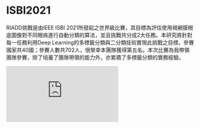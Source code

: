 # ISBI2021
RIADD挑戰是由IEEE ISBI 2021所發起之世界級比賽，其目標為評估使用視網膜眼底圖像對不同眼病進行自動分類的算法，並且挑戰共分成2大任務。本研究將針對每一任務利用Deep Learning的多標籤分類與二分類技術實現此挑戰之目標。參賽國家共40國；參賽人數共702人，很榮幸本團隊獲得第五名。本次比賽為我帶領團隊參賽，除了培養了團隊帶領的能力外，亦累積了多標籤分類的實務經驗。

![image](https://github.com/yared612/ISBI2021/blob/main/git_figure/5_WWW.pdf)
